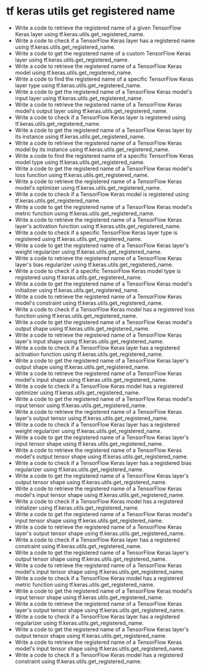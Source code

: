 # tf keras utils get registered name

- Write a code to retrieve the registered name of a given TensorFlow Keras layer using tf.keras.utils.get_registered_name.
- Write a code to check if a TensorFlow Keras layer has a registered name using tf.keras.utils.get_registered_name.
- Write a code to get the registered name of a custom TensorFlow Keras layer using tf.keras.utils.get_registered_name.
- Write a code to retrieve the registered name of a TensorFlow Keras model using tf.keras.utils.get_registered_name.
- Write a code to find the registered name of a specific TensorFlow Keras layer type using tf.keras.utils.get_registered_name.
- Write a code to get the registered name of a TensorFlow Keras model's input layer using tf.keras.utils.get_registered_name.
- Write a code to retrieve the registered name of a TensorFlow Keras model's output layer using tf.keras.utils.get_registered_name.
- Write a code to check if a TensorFlow Keras layer is registered using tf.keras.utils.get_registered_name.
- Write a code to get the registered name of a TensorFlow Keras layer by its instance using tf.keras.utils.get_registered_name.
- Write a code to retrieve the registered name of a TensorFlow Keras model by its instance using tf.keras.utils.get_registered_name.
- Write a code to find the registered name of a specific TensorFlow Keras model type using tf.keras.utils.get_registered_name.
- Write a code to get the registered name of a TensorFlow Keras model's loss function using tf.keras.utils.get_registered_name.
- Write a code to retrieve the registered name of a TensorFlow Keras model's optimizer using tf.keras.utils.get_registered_name.
- Write a code to check if a TensorFlow Keras model is registered using tf.keras.utils.get_registered_name.
- Write a code to get the registered name of a TensorFlow Keras model's metric function using tf.keras.utils.get_registered_name.
- Write a code to retrieve the registered name of a TensorFlow Keras layer's activation function using tf.keras.utils.get_registered_name.
- Write a code to check if a specific TensorFlow Keras layer type is registered using tf.keras.utils.get_registered_name.
- Write a code to get the registered name of a TensorFlow Keras layer's weight regularizer using tf.keras.utils.get_registered_name.
- Write a code to retrieve the registered name of a TensorFlow Keras layer's bias regularizer using tf.keras.utils.get_registered_name.
- Write a code to check if a specific TensorFlow Keras model type is registered using tf.keras.utils.get_registered_name.
- Write a code to get the registered name of a TensorFlow Keras model's initializer using tf.keras.utils.get_registered_name.
- Write a code to retrieve the registered name of a TensorFlow Keras model's constraint using tf.keras.utils.get_registered_name.
- Write a code to check if a TensorFlow Keras model has a registered loss function using tf.keras.utils.get_registered_name.
- Write a code to get the registered name of a TensorFlow Keras model's output shape using tf.keras.utils.get_registered_name.
- Write a code to retrieve the registered name of a TensorFlow Keras layer's input shape using tf.keras.utils.get_registered_name.
- Write a code to check if a TensorFlow Keras layer has a registered activation function using tf.keras.utils.get_registered_name.
- Write a code to get the registered name of a TensorFlow Keras layer's output shape using tf.keras.utils.get_registered_name.
- Write a code to retrieve the registered name of a TensorFlow Keras model's input shape using tf.keras.utils.get_registered_name.
- Write a code to check if a TensorFlow Keras model has a registered optimizer using tf.keras.utils.get_registered_name.
- Write a code to get the registered name of a TensorFlow Keras model's input tensor using tf.keras.utils.get_registered_name.
- Write a code to retrieve the registered name of a TensorFlow Keras layer's output tensor using tf.keras.utils.get_registered_name.
- Write a code to check if a TensorFlow Keras layer has a registered weight regularizer using tf.keras.utils.get_registered_name.
- Write a code to get the registered name of a TensorFlow Keras layer's input tensor shape using tf.keras.utils.get_registered_name.
- Write a code to retrieve the registered name of a TensorFlow Keras model's output tensor shape using tf.keras.utils.get_registered_name.
- Write a code to check if a TensorFlow Keras layer has a registered bias regularizer using tf.keras.utils.get_registered_name.
- Write a code to get the registered name of a TensorFlow Keras layer's output tensor shape using tf.keras.utils.get_registered_name.
- Write a code to retrieve the registered name of a TensorFlow Keras model's input tensor shape using tf.keras.utils.get_registered_name.
- Write a code to check if a TensorFlow Keras model has a registered initializer using tf.keras.utils.get_registered_name.
- Write a code to get the registered name of a TensorFlow Keras model's input tensor shape using tf.keras.utils.get_registered_name.
- Write a code to retrieve the registered name of a TensorFlow Keras layer's output tensor shape using tf.keras.utils.get_registered_name.
- Write a code to check if a TensorFlow Keras layer has a registered constraint using tf.keras.utils.get_registered_name.
- Write a code to get the registered name of a TensorFlow Keras layer's output tensor shape using tf.keras.utils.get_registered_name.
- Write a code to retrieve the registered name of a TensorFlow Keras model's input tensor shape using tf.keras.utils.get_registered_name.
- Write a code to check if a TensorFlow Keras model has a registered metric function using tf.keras.utils.get_registered_name.
- Write a code to get the registered name of a TensorFlow Keras model's input tensor shape using tf.keras.utils.get_registered_name.
- Write a code to retrieve the registered name of a TensorFlow Keras layer's output tensor shape using tf.keras.utils.get_registered_name.
- Write a code to check if a TensorFlow Keras layer has a registered regularizer using tf.keras.utils.get_registered_name.
- Write a code to get the registered name of a TensorFlow Keras layer's output tensor shape using tf.keras.utils.get_registered_name.
- Write a code to retrieve the registered name of a TensorFlow Keras model's input tensor shape using tf.keras.utils.get_registered_name.
- Write a code to check if a TensorFlow Keras model has a registered constraint using tf.keras.utils.get_registered_name.